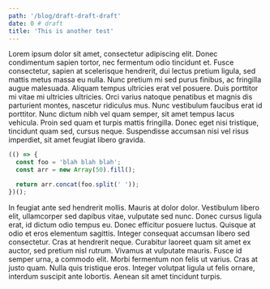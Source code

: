 ```yaml
---
path: '/blog/draft-draft-draft'
date: 0 # draft
title: 'This is another test'
---
```


Lorem ipsum dolor sit amet, consectetur adipiscing elit. Donec condimentum sapien tortor, nec fermentum odio tincidunt et. Fusce consectetur, sapien at scelerisque hendrerit, dui lectus pretium ligula, sed mattis metus massa eu nulla. Nunc pretium mi sed purus finibus, ac fringilla augue malesuada. Aliquam tempus ultricies erat vel posuere. Duis porttitor mi vitae mi ultricies ultricies. Orci varius natoque penatibus et magnis dis parturient montes, nascetur ridiculus mus. Nunc vestibulum faucibus erat id porttitor. Nunc dictum nibh vel quam semper, sit amet tempus lacus vehicula. Proin sed quam et turpis mattis fringilla. Donec eget nisi tristique, tincidunt quam sed, cursus neque. Suspendisse accumsan nisi vel risus imperdiet, sit amet feugiat libero gravida.

```javascript
(() => {
  const foo = 'blah blah blah';
  const arr = new Array(50).fill();

  return arr.concat(foo.split(' '));
})();
```

In feugiat ante sed hendrerit mollis. Mauris at dolor dolor. Vestibulum libero elit, ullamcorper sed dapibus vitae, vulputate sed nunc. Donec cursus ligula erat, id dictum odio tempus eu. Donec efficitur posuere luctus. Quisque at odio et eros elementum sagittis. Integer consequat accumsan libero sed consectetur. Cras at hendrerit neque. Curabitur laoreet quam sit amet ex auctor, sed pretium nisl rutrum. Vivamus at vulputate mauris. Fusce id semper urna, a commodo elit. Morbi fermentum non felis ut varius. Cras at justo quam. Nulla quis tristique eros. Integer volutpat ligula ut felis ornare, interdum suscipit ante lobortis. Aenean sit amet tincidunt turpis.
